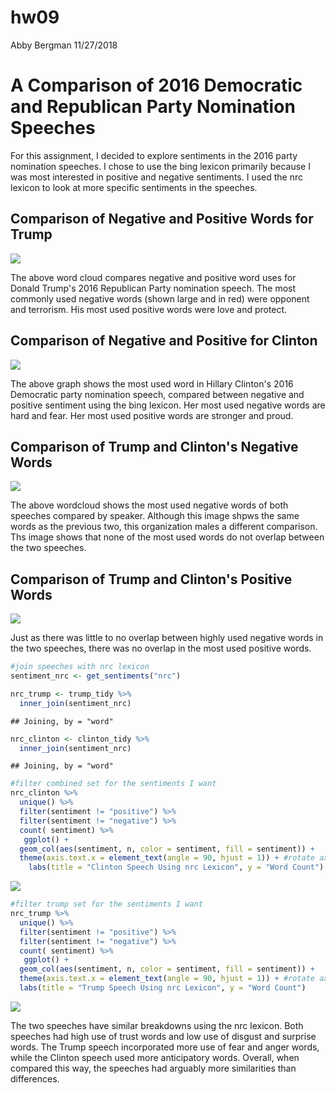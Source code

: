 hw09
================
Abby Bergman
11/27/2018

A Comparison of 2016 Democratic and Republican Party Nomination Speeches
========================================================================

For this assignment, I decided to explore sentiments in the 2016 party nomination speeches. I chose to use the bing lexicon primarily because I was most interested in positive and negative sentiments. I used the nrc lexicon to look at more specific sentiments in the speeches.

Comparison of Negative and Positive Words for Trump
---------------------------------------------------

![](hw09_files/figure-markdown_github/unnamed-chunk-5-1.png)

The above word cloud compares negative and positive word uses for Donald Trump's 2016 Republican Party nomination speech. The most commonly used negative words (shown large and in red) were opponent and terrorism. His most used positive words were love and protect.

Comparison of Negative and Positive for Clinton
-----------------------------------------------

![](hw09_files/figure-markdown_github/unnamed-chunk-6-1.png)

The above graph shows the most used word in Hillary Clinton's 2016 Democratic party nomination speech, compared between negative and positive sentiment using the bing lexicon. Her most used negative words are hard and fear. Her most used positive words are stronger and proud.

Comparison of Trump and Clinton's Negative Words
------------------------------------------------

![](hw09_files/figure-markdown_github/unnamed-chunk-7-1.png)

The above wordcloud shows the most used negative words of both speeches compared by speaker. Although this image shpws the same words as the previous two, this organization males a different comparison. Ths image shows that none of the most used words do not overlap between the two speeches.

Comparison of Trump and Clinton's Positive Words
------------------------------------------------

![](hw09_files/figure-markdown_github/unnamed-chunk-8-1.png)

Just as there was little to no overlap between highly used negative words in the two speeches, there was no overlap in the most used positive words.

``` r
#join speeches with nrc lexicon
sentiment_nrc <- get_sentiments("nrc")

nrc_trump <- trump_tidy %>%
  inner_join(sentiment_nrc)
```

    ## Joining, by = "word"

``` r
nrc_clinton <- clinton_tidy %>%
  inner_join(sentiment_nrc)
```

    ## Joining, by = "word"

``` r
#filter combined set for the sentiments I want
nrc_clinton %>%
  unique() %>%
  filter(sentiment != "positive") %>%
  filter(sentiment != "negative") %>%
  count( sentiment) %>%
   ggplot() +
  geom_col(aes(sentiment, n, color = sentiment, fill = sentiment)) +
  theme(axis.text.x = element_text(angle = 90, hjust = 1)) + #rotate axis labels
    labs(title = "Clinton Speech Using nrc Lexicon", y = "Word Count")
```

![](hw09_files/figure-markdown_github/unnamed-chunk-10-1.png)

``` r
#filter trump set for the sentiments I want
nrc_trump %>%
  unique() %>%
  filter(sentiment != "positive") %>%
  filter(sentiment != "negative") %>%
  count( sentiment) %>%
   ggplot() +
  geom_col(aes(sentiment, n, color = sentiment, fill = sentiment)) +
  theme(axis.text.x = element_text(angle = 90, hjust = 1)) + #rotate axis titles
  labs(title = "Trump Speech Using nrc Lexicon", y = "Word Count")
```

![](hw09_files/figure-markdown_github/unnamed-chunk-10-2.png)

The two speeches have similar breakdowns using the nrc lexicon. Both speeches had high use of trust words and low use of disgust and surprise words. The Trump speech incorporated more use of fear and anger words, while the Clinton speech used more anticipatory words. Overall, when compared this way, the speeches had arguably more similarities than differences.
